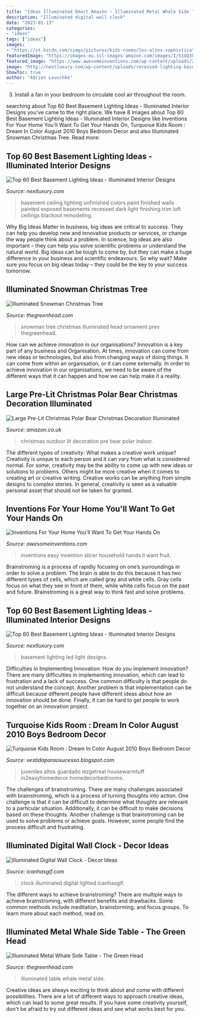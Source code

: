 ```yaml
---
title: "Ideas Illuminated Emart Amazon ~ Illuminated Metal Whale Side Table"
description: "Illuminated digital wall clock"
date: "2023-01-13"
categories:
- "ideas"
tags: ["ideas"]
images:
- "https://st.hzcdn.com/simgs/pictures/kids-rooms/los-altos-sophisticated-chic-spectrum-interior-design-inc-img~793170c509b198a2_14-7632-1-98d5635.jpg"
featuredImage: "https://images-eu.ssl-images-amazon.com/images/I/51GQ3kIfHmL._SY300_QL70_.jpg"
featured_image: "https://www.awesomeinventions.com/wp-content/uploads/2017/08/Inventions-For-Your-Home-easy-slicer.jpg"
image: "http://nextluxury.com/wp-content/uploads/recessed-lighting-basement.jpg"
ShowToc: true
author: "Adrien Leuschke"
---
```



3. Install a fan in your bedroom to circulate cool air throughout the room.

	

		
searching about Top 60 Best Basement Lighting Ideas - Illuminated Interior Designs you've came to the right place. We have 8 Images about Top 60 Best Basement Lighting Ideas - Illuminated Interior Designs like Inventions For Your Home You&#039;ll Want To Get Your Hands On, Turquoise Kids Room : Dream In Color August 2010 Boys Bedroom Decor and also Illuminated Snowman Christmas Tree. Read more:
		
    
## Top 60 Best Basement Lighting Ideas - Illuminated Interior Designs

<img loading=lazy src="http://nextluxury.com/wp-content/uploads/recessed-lighting-basement.jpg" onerror="this.onerror=null;this.src='https://tse3.mm.bing.net/th?id=OIP.-K0chhHgnR1Q8hKpSMYSrAHaFj&amp;pid=15.1';" alt="Top 60 Best Basement Lighting Ideas - Illuminated Interior Designs">

_Source: nextluxury.com_

>basement ceiling lighting unfinished colors paint finished walls painted exposed basements recessed dark light finishing trim loft ceilings blackout remodeling. 

	

Why Big Ideas Matter
In business, big ideas are critical to success. They can help you develop new and innovative products or services, or change the way people think about a problem. In science, big ideas are also important – they can help you solve scientific problems or understand the natural world.
Big ideas can be tough to come by, but they can make a huge difference in your business and scientific endeavours. So why wait? Make sure you focus on big ideas today – they could be the key to your success tomorrow.

    
## Illuminated Snowman Christmas Tree

<img loading=lazy src="https://www.thegreenhead.com/imgs/illuminated-snowman-christmas-tree-1.jpg" onerror="this.onerror=null;this.src='https://tse1.mm.bing.net/th?id=OIP.zFn2MSadsvgXIz6eMeMQhAHaHa&amp;pid=15.1';" alt="Illuminated Snowman Christmas Tree">

_Source: thegreenhead.com_

>snowman tree christmas illuminated head ornament prev thegreenhead. 

	

How can we achieve innovation in our organisations?
Innovation is a key part of any business and Organisation. At times, innovation can come from new ideas or technologies, but also from changing ways of doing things. It can come from within an organisation, or it can come externally. In order to achieve innovation in our organisations, we need to be aware of the different ways that it can happen and how we can help make it a reality.

    
## Large Pre-Lit Christmas Polar Bear Christmas Decoration Illuminated

<img loading=lazy src="https://images-eu.ssl-images-amazon.com/images/I/51GQ3kIfHmL._SY300_QL70_.jpg" onerror="this.onerror=null;this.src='https://tse1.mm.bing.net/th?id=OIP.Nn8KNK-nfPHPmVFLG9mzIAAAAA&amp;pid=15.1';" alt="Large Pre-Lit Christmas Polar Bear Christmas Decoration Illuminated">

_Source: amazon.co.uk_

>christmas outdoor lit decoration pre bear polar indoor. 

	

The different types of creativity: What makes a creative work unique?
Creativity is unique to each person and it can vary from what is considered normal. For some, creativity may be the ability to come up with new ideas or solutions to problems. Others might be more creative when it comes to creating art or creative writing. Creative works can be anything from simple designs to complex stories. In general, creativity is seen as a valuable personal asset that should not be taken for granted.

    
## Inventions For Your Home You&#039;ll Want To Get Your Hands On

<img loading=lazy src="https://www.awesomeinventions.com/wp-content/uploads/2017/08/Inventions-For-Your-Home-easy-slicer.jpg" onerror="this.onerror=null;this.src='https://tse3.mm.bing.net/th?id=OIP.1abGA_xQzCe7cZHPqoCNNQHaEK&amp;pid=15.1';" alt="Inventions For Your Home You&#039;ll Want To Get Your Hands On">

_Source: awesomeinventions.com_

>inventions easy invention slicer household hands ll want fruit. 

	

Brainstroming is a process of rapidly focusing on one’s surroundings in order to solve a problem. The brain is able to do this because it has two different types of cells, which are called gray and white cells. Gray cells focus on what they see in front of them, while white cells focus on the past and future. Brainstroming is a great way to think fast and solve problems.

    
## Top 60 Best Basement Lighting Ideas - Illuminated Interior Designs

<img loading=lazy src="http://nextluxury.com/wp-content/uploads/basement-led-lighting-ideas.jpg" onerror="this.onerror=null;this.src='https://tse4.mm.bing.net/th?id=OIP.XZoQas6sB0-0QvOEULfVbQHaG9&amp;pid=15.1';" alt="Top 60 Best Basement Lighting Ideas - Illuminated Interior Designs">

_Source: nextluxury.com_

>basement lighting led light designs. 

	

Difficulties in Implementing Innovation: How do you implement innovation?
There are many difficulties in implementing innovation, which can lead to frustration and a lack of success. One common difficulty is that people do not understand the concept. Another problem is that implementation can be difficult because different people have different ideas about how an innovation should be done. Finally, it can be hard to get people to work together on an innovation project.

    
## Turquoise Kids Room : Dream In Color August 2010 Boys Bedroom Decor

<img loading=lazy src="https://st.hzcdn.com/simgs/pictures/kids-rooms/los-altos-sophisticated-chic-spectrum-interior-design-inc-img~793170c509b198a2_14-7632-1-98d5635.jpg" onerror="this.onerror=null;this.src='https://tse3.mm.bing.net/th?id=OIP.QDWZHIlZmN4jv3OXXoJz4gHaKJ&amp;pid=15.1';" alt="Turquoise Kids Room : Dream In Color August 2010 Boys Bedroom Decor">

_Source: vestidaparaosucesso.blogspot.com_

>juveniles altos guardado lezgetreal housewarmtuff in2easyhomedecor homedecorbedrooms. 

	

The challenges of brainstroming.
There are many challenges associated with brainstroming, which is a process of turning thoughts into action. One challenge is that it can be difficult to determine what thoughts are relevant to a particular situation. Additionally, it can be difficult to make decisions based on these thoughts. Another challenge is that brainstroming can be used to solve problems or achieve goals. However, some people find the process difficult and frustrating.

    
## Illuminated Digital Wall Clock - Decor Ideas

<img loading=lazy src="https://www.icanhasgif.com/wp-content/uploads/2016/01/Illuminated-Digital-Wall-Clock-1024x963.jpg" onerror="this.onerror=null;this.src='https://tse4.mm.bing.net/th?id=OIP.bSXc2jdAxlWCEXuRGb_0WwEBDy&amp;pid=15.1';" alt="Illuminated Digital Wall Clock - Decor Ideas">

_Source: icanhasgif.com_

>clock illuminated digital lighted icanhasgif. 

	

The different ways to achieve brainstroming?
There are multiple ways to achieve brainstroming, with different benefits and drawbacks. Some common methods include meditation, brainstorming, and focus groups. To learn more about each method, read on.

    
## Illuminated Metal Whale Side Table - The Green Head

<img loading=lazy src="http://www.thegreenhead.com/imgs/illuminated-metal-whale-side-table-1.jpg" onerror="this.onerror=null;this.src='https://tse1.mm.bing.net/th?id=OIP.p62uae2z33iKpSqtocSE-AHaGj&amp;pid=15.1';" alt="Illuminated Metal Whale Side Table - The Green Head">

_Source: thegreenhead.com_

>illuminated table whale metal side. 

	

Creative ideas are always exciting to think about and come with different possibilities. There are a lot of different ways to approach creative ideas, which can lead to some great results. If you have some creativity yourself, don't be afraid to try out different ideas and see what works best for you.

